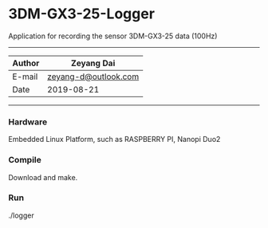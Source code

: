 # 3DM-GX3-25-Logger
Application for recording the sensor 3DM-GX3-25 data (100Hz)
****
|Author|Zeyang Dai|
|---|---
|E-mail|zeyang-d@outlook.com
|Date|2019-08-21
****

### Hardware
Embedded Linux Platform, such as RASPBERRY PI, Nanopi Duo2
### Compile
Download and make.  
### Run
./logger
